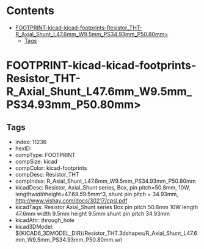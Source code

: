 



Contents
========

* [FOOTPRINT-kicad-kicad-footprints-Resistor_THT-R_Axial_Shunt_L47.6mm_W9.5mm_PS34.93mm_P50.80mm>](#footprint-kicad-kicad-footprints-resistor_tht-r_axial_shunt_l476mm_w95mm_ps3493mm_p5080mm)
	* [Tags](#tags)

# FOOTPRINT-kicad-kicad-footprints-Resistor_THT-R_Axial_Shunt_L47.6mm_W9.5mm_PS34.93mm_P50.80mm>

## Tags

- index: 11236
- hexID: 
- oompType: FOOTPRINT
- oompSize: kicad
- oompColor: kicad-footprints
- oompDesc: Resistor_THT
- oompIndex: R_Axial_Shunt_L47.6mm_W9.5mm_PS34.93mm_P50.80mm
- kicadDesc: Resistor, Axial_Shunt series, Box, pin pitch=50.8mm, 10W, length*width*height=47.6*9.5*9.5mm^3, shunt pin pitch = 34.93mm, http://www.vishay.com/docs/30217/cpsl.pdf
- kicadTags: Resistor Axial_Shunt series Box pin pitch 50.8mm 10W length 47.6mm width 9.5mm height 9.5mm shunt pin pitch 34.93mm
- kicadAttr: through_hole
- kicad3DModel: ${KICAD6_3DMODEL_DIR}/Resistor_THT.3dshapes/R_Axial_Shunt_L47.6mm_W9.5mm_PS34.93mm_P50.80mm.wrl
